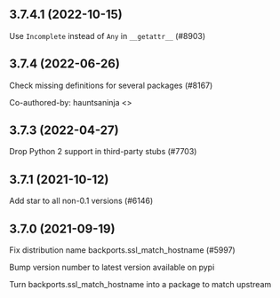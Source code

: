## 3.7.4.1 (2022-10-15)

Use `Incomplete` instead of `Any` in `__getattr__` (#8903)

## 3.7.4 (2022-06-26)

Check missing definitions for several packages (#8167)

Co-authored-by: hauntsaninja <>

## 3.7.3 (2022-04-27)

Drop Python 2 support in third-party stubs (#7703)

## 3.7.1 (2021-10-12)

Add star to all non-0.1 versions (#6146)

## 3.7.0 (2021-09-19)

Fix distribution name backports.ssl_match_hostname (#5997)

Bump version number to latest version available on pypi

Turn backports.ssl_match_hostname into a package to match upstream

